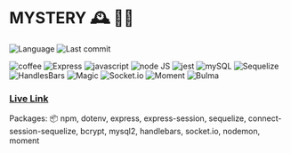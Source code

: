 # MYSTERY 🕰 👴🏻

![Language](https://img.shields.io/github/languages/top/nosremetnarg/askFatherTime)
![Last commit](https://img.shields.io/github/last-commit/nosremetnarg/askFatherTime)

![coffee](https://img.shields.io/badge/-coffee-red) ![Express](https://img.shields.io/badge/-Express.js-orange) ![javascript](https://img.shields.io/badge/-javascript-green) ![node JS](https://img.shields.io/badge/-nodeJS-yellowgreen) ![jest](https://img.shields.io/badge/-jest-yellow) ![mySQL](https://img.shields.io/badge/-MySQL-red) ![Sequelize](https://img.shields.io/badge/-Sequelize-blue) ![HandlesBars](https://img.shields.io/badge/-HandleBars-grey) ![Magic](https://img.shields.io/badge/-Magic-white) ![Socket.io](https://img.shields.io/badge/-Socket.io-yellow) ![Moment](https://img.shields.io/badge/-Moment-pink) ![Bulma](https://img.shields.io/badge/-Bulma-orange)

### [Live Link](https://mighty-meadow-10557.herokuapp.com/) ###
Packages: 📦
npm, dotenv, express, express-session, sequelize, connect-session-sequelize, bcrypt, mysql2, handlebars, socket.io, nodemon, moment
#### 
